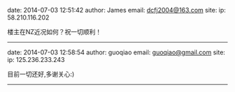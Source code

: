 date: 2014-07-03 12:51:42
author: James
email: dcfj2004@163.com
site: 
ip: 58.210.116.202

楼主在NZ近况如何？祝一切顺利！

- - - - - - - - - - - - - - - -

date: 2014-07-03 12:58:54
author: guoqiao
email: guoqiao@gmail.com
site: 
ip: 125.236.233.243

目前一切还好,多谢关心:)

- - - - - - - - - - - - - - - -

